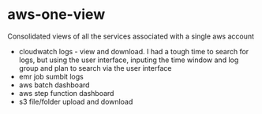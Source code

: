 # aws-one-view
Consolidated views of all the services associated with a single aws account

- cloudwatch logs - view and download. I had a tough time to search for logs, but using the user interface, inputing the time window and log group and plan to search via the user interface
- emr job sumbit logs
- aws batch dashboard
- aws step function dashboard
- s3 file/folder upload and download
